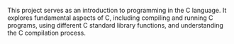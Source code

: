 This project serves as an introduction to programming in the C language. It explores fundamental aspects of C, including compiling and running C programs, using different C standard library functions, and understanding the C compilation process.
